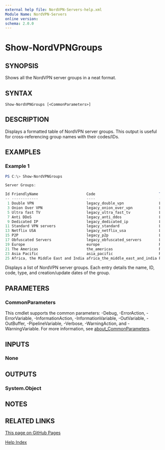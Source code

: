 ```yaml
---
external help file: NordVPN-Servers-help.xml
Module Name: NordVPN-Servers
online version:
schema: 2.0.0
---
```


# Show-NordVPNGroups

## SYNOPSIS
Shows all the NordVPN server groups in a neat format.

## SYNTAX

```
Show-NordVPNGroups [<CommonParameters>]
```

## DESCRIPTION
Displays a formatted table of NordVPN server groups. This output
is useful for cross-referencing group names with their codes/IDs.

## EXAMPLES

### Example 1
```powershell
PS C:\> Show-NordVPNGroups

Server Groups:

Id FriendlyName                      Code                             Type            Created             Updated
-- ------------                      ----                             ----            -------             -------
 1 Double VPN                        legacy_double_vpn                Legacy category 2017-06-13 13:41:00 2017-06-13 1…
 3 Onion Over VPN                    legacy_onion_over_vpn            Legacy category 2017-06-13 13:41:22 2017-11-06 1…
 5 Ultra fast TV                     legacy_ultra_fast_tv             Legacy category 2017-06-13 13:41:42 2017-06-13 1…
 7 Anti DDoS                         legacy_anti_ddos                 Legacy category 2017-06-13 13:42:08 2017-06-13 1…
 9 Dedicated IP                      legacy_dedicated_ip              Legacy category 2017-06-13 13:42:36 2018-08-22 1…
11 Standard VPN servers              legacy_standard                  Legacy category 2017-06-13 13:43:00 2017-06-13 1…
13 Netflix USA                       legacy_netflix_usa               Legacy category 2017-06-13 13:43:20 2017-06-13 1…
15 P2P                               legacy_p2p                       Legacy category 2017-06-13 13:43:38 2017-06-13 1…
17 Obfuscated Servers                legacy_obfuscated_servers        Legacy category 2017-06-13 13:44:10 2017-06-13 1…
19 Europe                            europe                           Regions         2017-10-27 14:17:17 2017-10-27 1…
21 The Americas                      the_americas                     Regions         2017-10-27 14:23:03 2017-10-30 0…
23 Asia Pacific                      asia_pacific                     Regions         2017-10-27 14:23:51 2017-10-30 0…
25 Africa, the Middle East and India africa_the_middle_east_and_india Regions         2017-10-27 14:40:12 2017-10-30 0…
```

Displays a list of NordVPN server groups. Each entry details the name, ID,
code, type, and creation/update dates of the group.

## PARAMETERS

### CommonParameters
This cmdlet supports the common parameters: -Debug, -ErrorAction, -ErrorVariable, -InformationAction, -InformationVariable, -OutVariable, -OutBuffer, -PipelineVariable, -Verbose, -WarningAction, and -WarningVariable. For more information, see [about_CommonParameters](http://go.microsoft.com/fwlink/?LinkID=113216).

## INPUTS

### None

## OUTPUTS

### System.Object
## NOTES

## RELATED LINKS

[This page on GitHub Pages](https://thefreeman193.github.io/NordVPN-Servers/Show-NordVPNGroups.html)

[Help Index](./HELPINDEX.md)
